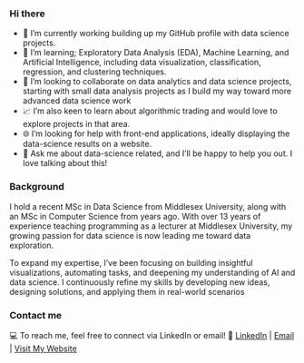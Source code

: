 ### Hi there 

<!--
**anna29/anna29** is a ✨ _special_ ✨ repository because its `README.md` (this file) appears on your GitHub profile.

Here are some ideas to get you started:-->


- 🔭 I’m currently working building up my GitHub profile with data science projects.
- 🌱 I’m learning; Exploratory Data Analysis (EDA), Machine Learning, and Artificial Intelligence, including data visualization, classification, regression, and clustering techniques.
- 🤝 I’m looking to collaborate on data analytics and data science projects, starting with small data analysis projects as I build my way toward more advanced data science work
- 📈 I’m also keen to learn about algorithmic trading and would love to explore projects in that area.
- 🌐 I’m looking for help with front-end applications, ideally displaying the data-science results on a website.
- 💬 Ask me about data-science related, and I’ll be happy to help you out. I love talking about this!


### Background

I hold a recent MSc in Data Science from Middlesex University, along with an MSc in Computer Science from years ago. With over 13 years of experience teaching programming as a lecturer at Middlesex University, my growing passion for data science is now leading me toward data exploration.

To expand my expertise, I’ve been focusing on building insightful visualizations, automating tasks, and deepening my understanding of AI and data science. I continuously refine my skills by developing new ideas, designing solutions, and applying them in real-world scenarios


### Contact me

💻 To reach me, feel free to connect via LinkedIn or email!
📧 [LinkedIn](https://www.linkedin.com/in/anna-wieclaw-b1423267/) | [Email](mailto:a.wieclaw@mdx.ac.uk) | [Visit My Website](https://aparitybit.com/)
